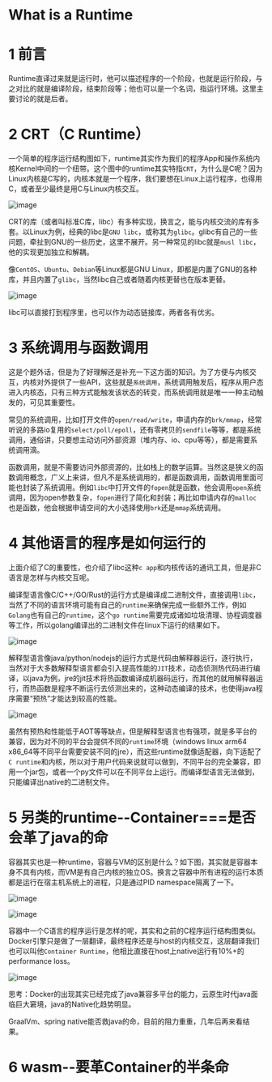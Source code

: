 # What is a Runtime
# 1 前言
Runtime直译过来就是运行时，他可以描述程序的一个阶段，也就是运行阶段，与之对比的就是编译阶段，结束阶段等；他也可以是一个名词，指运行环境。这里主要讨论的就是后者。
# 2 CRT（C Runtime）
一个简单的程序运行结构图如下，runtime其实作为我们的程序App和操作系统内核Kernel中间的一个纽带。这个图中的runtime其实特指`CRT`，为什么是C呢？因为Linux内核是C写的，内核本就是一个程序，我们要想在Linux上运行程序，也得用C，或者至少最终是用C与Linux内核交互。

![image](https://i.imgur.com/lSmnFgR.png)

CRT的库（或者叫标准C库，libc）有多种实现，换言之，能与内核交流的库有多套。以Linux为例，经典的libc是`GNU libc`，或称其为`glibc`。glibc有自己的一些问题，牵扯到GNU的一些历史，这里不展开。另一种常见的libc就是`musl libc`，他的实现更加独立和解耦。

像`CentOS`、`Ubuntu`、`Debian`等Linux都是GNU Linux，即都是内置了GNU的各种库，并且内置了`glibc`，当然libc自己或者随着内核更替也在版本更替。

![image](https://i.imgur.com/dstx0Wy.png)

libc可以直接打到程序里，也可以作为动态链接库，两者各有优劣。

# 3 系统调用与函数调用
这是个题外话，但是为了好理解还是补充一下这方面的知识。为了方便与内核交互，内核对外提供了一些API，这些就是`系统调用`，系统调用触发后，程序从用户态进入内核态，只有三种方式能触发该状态的转变，而系统调用就是唯一一种主动触发的，可见其重要性。

常见的系统调用，比如打开文件的`open/read/write`，申请内存的`brk/mmap`，经常听说的多路io复用的`select/poll/epoll`，还有零拷贝的`sendfile`等等，都是系统调用，通俗讲，只要想主动访问外部资源（堆内存、io、cpu等等），都是需要系统调用滴。

函数调用，就是不需要访问外部资源的，比如栈上的数学运算。当然这是狭义的函数调用概念，广义上来讲，但凡不是系统调用的，都是函数调用，函数调用里面可能也封装了系统调用。例如`libc`中打开文件的`fopen`就是函数，他会调用`open`系统调用，因为open参数复杂，`fopen`进行了简化和封装；再比如申请内存的`malloc`也是函数，他会根据申请空间的大小选择使用`brk`还是`mmap`系统调用。

# 4 其他语言的程序是如何运行的
上面介绍了C的重要性，也介绍了libc这种`c app`和内核传话的通讯工具，但是非C语言是怎样与内核交互呢。

编译型语言像C/C++/GO/Rust的运行方式是编译成二进制文件，直接调用`libc`，当然了不同的语言环境可能有自己的`runtime`来确保完成一些额外工作，例如`Golang`也有自己的`runtime`，这个`go runtime`需要完成诸如垃圾清理、协程调度器等工作，所以golang编译出的二进制文件在linux下运行的结果如下。

![image](https://i.imgur.com/0u27oDf.png)

解释型语言像java/python/nodejs的运行方式是代码由解释器运行，逐行执行，当然对于大多数解释型语言都会引入提高性能的`JIT`技术，动态侦测热代码进行编译，以java为例，jre的jit技术将热函数编译成机器码运行，而其他的就用解释器运行，而热函数是程序不断运行去侦测出来的，这种动态编译的技术，也使得java程序需要“预热”才能达到较高的性能。

![image](https://i.imgur.com/ylBi4LE.png)

虽然有预热和性能低于AOT等等缺点，但是解释型语言也有强项，就是多平台的兼容，因为对不同的平台会提供不同的`runtime`环境（windows linux arm64 x86_64等不同平台需要安装不同的jre），而这些runtime就像适配器，向下适配了`C runtime`和内核，所以对于用户代码来说就可以做到，不同平台的完全兼容，即用一个jar包，或者一个py文件可以在不同平台上运行。而编译型语言无法做到，只能编译出native的二进制文件。

# 5 另类的runtime--Container===是否会革了java的命
容器其实也是一种runtime，容器与VM的区别是什么？如下图，其实就是容器本身不具有内核，而VM是有自己内核的独立OS。换言之容器中所有进程的运行本质都是运行在宿主机系统上的进程，只是通过PID namespace隔离了一下。

![image](https://i.imgur.com/mA5yTHr.png)

![image](https://i.imgur.com/MYJTh6m.png)

容器中一个C语言的程序运行是怎样的呢，其实和之前的C程序运行结构图类似。Docker引擎只是做了一层翻译，最终程序还是与host的内核交互，这层翻译我们也可以叫他`Container Runtime`，他相比直接在host上native运行有10%+的performance loss。

![image](https://i.imgur.com/Wpthqvn.png)

思考：Docker的出现其实已经完成了java兼容多平台的能力，云原生时代java面临巨大窘境，java的Native化趋势明显。

GraalVm、spring native能否救java的命，目前的阻力重重，几年后再来看结果。

# 6 wasm--要革Container的半条命
